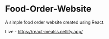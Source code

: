 # Food-Order-Website
A simple food order website created using React.

Live - https://react-mealss.netlify.app/
